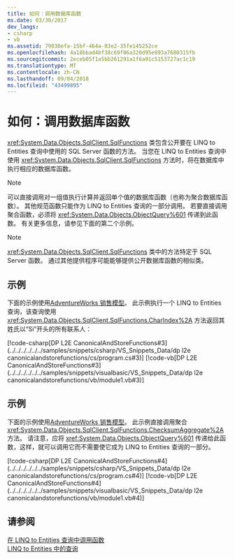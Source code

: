 ```yaml
---
title: 如何：调用数据库函数
ms.date: 03/30/2017
dev_langs:
- csharp
- vb
ms.assetid: 79038efa-15bf-464a-83e2-35fe145252ce
ms.openlocfilehash: 4a18bbad4bf38c69f86a320d95e893a7680315fb
ms.sourcegitcommit: 2eceb05f1a5bb261291a1f6a91c5153727ac1c19
ms.translationtype: MT
ms.contentlocale: zh-CN
ms.lasthandoff: 09/04/2018
ms.locfileid: "43499895"
---
```

# <a name="how-to-call-database-functions"></a>如何：调用数据库函数
<xref:System.Data.Objects.SqlClient.SqlFunctions> 类包含公开要在 LINQ to Entities 查询中使用的 SQL Server 函数的方法。 当您在 LINQ to Entities 查询中使用 <xref:System.Data.Objects.SqlClient.SqlFunctions> 方法时，将在数据库中执行相应的数据库函数。  
  
> [!NOTE]
>  可以直接调用对一组值执行计算并返回单个值的数据库函数（也称为聚合数据库函数）。 其他规范函数只能作为 LINQ to Entities 查询的一部分调用。 若要直接调用聚合函数，必须将 <xref:System.Data.Objects.ObjectQuery%601> 传递到此函数。 有关更多信息，请参见下面的第二个示例。  
  
> [!NOTE]
>  <xref:System.Data.Objects.SqlClient.SqlFunctions> 类中的方法特定于 SQL Server 函数。 通过其他提供程序可能能够提供公开数据库函数的相似类。  
  
## <a name="example"></a>示例  
 下面的示例使用[AdventureWorks 销售模型](https://msdn.microsoft.com/library/f16cd988-673f-4376-b034-129ca93c7832)。 此示例执行一个 LINQ to Entities 查询，该查询使用 <xref:System.Data.Objects.SqlClient.SqlFunctions.CharIndex%2A> 方法返回其姓氏以“Si”开头的所有联系人：  
  
 [!code-csharp[DP L2E CanonicalAndStoreFunctions#3](../../../../../../samples/snippets/csharp/VS_Snippets_Data/dp l2e canonicalandstorefunctions/cs/program.cs#3)]
 [!code-vb[DP L2E CanonicalAndStoreFunctions#3](../../../../../../samples/snippets/visualbasic/VS_Snippets_Data/dp l2e canonicalandstorefunctions/vb/module1.vb#3)]  
  
## <a name="example"></a>示例  
 下面的示例使用[AdventureWorks 销售模型](https://msdn.microsoft.com/library/f16cd988-673f-4376-b034-129ca93c7832)。 此示例直接调用聚合 <xref:System.Data.Objects.SqlClient.SqlFunctions.ChecksumAggregate%2A> 方法。 请注意，应将 <xref:System.Data.Objects.ObjectQuery%601> 传递给此函数，这样，就可以调用它而不需要使它成为 LINQ to Entities 查询的一部分。  
  
 [!code-csharp[DP L2E CanonicalAndStoreFunctions#4](../../../../../../samples/snippets/csharp/VS_Snippets_Data/dp l2e canonicalandstorefunctions/cs/program.cs#4)]
 [!code-vb[DP L2E CanonicalAndStoreFunctions#4](../../../../../../samples/snippets/visualbasic/VS_Snippets_Data/dp l2e canonicalandstorefunctions/vb/module1.vb#4)]  
  
## <a name="see-also"></a>请参阅  
 [在 LINQ to Entities 查询中调用函数](../../../../../../docs/framework/data/adonet/ef/language-reference/calling-functions-in-linq-to-entities-queries.md)  
 [LINQ to Entities 中的查询](../../../../../../docs/framework/data/adonet/ef/language-reference/queries-in-linq-to-entities.md)
